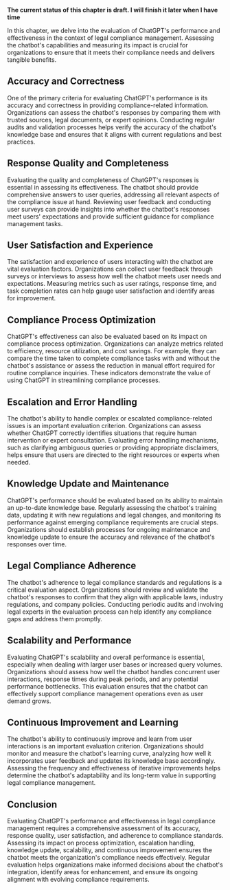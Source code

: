 **The current status of this chapter is draft. I will finish it later when I have time**

In this chapter, we delve into the evaluation of ChatGPT's performance and effectiveness in the context of legal compliance management. Assessing the chatbot's capabilities and measuring its impact is crucial for organizations to ensure that it meets their compliance needs and delivers tangible benefits.

Accuracy and Correctness
------------------------

One of the primary criteria for evaluating ChatGPT's performance is its accuracy and correctness in providing compliance-related information. Organizations can assess the chatbot's responses by comparing them with trusted sources, legal documents, or expert opinions. Conducting regular audits and validation processes helps verify the accuracy of the chatbot's knowledge base and ensures that it aligns with current regulations and best practices.

Response Quality and Completeness
---------------------------------

Evaluating the quality and completeness of ChatGPT's responses is essential in assessing its effectiveness. The chatbot should provide comprehensive answers to user queries, addressing all relevant aspects of the compliance issue at hand. Reviewing user feedback and conducting user surveys can provide insights into whether the chatbot's responses meet users' expectations and provide sufficient guidance for compliance management tasks.

User Satisfaction and Experience
--------------------------------

The satisfaction and experience of users interacting with the chatbot are vital evaluation factors. Organizations can collect user feedback through surveys or interviews to assess how well the chatbot meets user needs and expectations. Measuring metrics such as user ratings, response time, and task completion rates can help gauge user satisfaction and identify areas for improvement.

Compliance Process Optimization
-------------------------------

ChatGPT's effectiveness can also be evaluated based on its impact on compliance process optimization. Organizations can analyze metrics related to efficiency, resource utilization, and cost savings. For example, they can compare the time taken to complete compliance tasks with and without the chatbot's assistance or assess the reduction in manual effort required for routine compliance inquiries. These indicators demonstrate the value of using ChatGPT in streamlining compliance processes.

Escalation and Error Handling
-----------------------------

The chatbot's ability to handle complex or escalated compliance-related issues is an important evaluation criterion. Organizations can assess whether ChatGPT correctly identifies situations that require human intervention or expert consultation. Evaluating error handling mechanisms, such as clarifying ambiguous queries or providing appropriate disclaimers, helps ensure that users are directed to the right resources or experts when needed.

Knowledge Update and Maintenance
--------------------------------

ChatGPT's performance should be evaluated based on its ability to maintain an up-to-date knowledge base. Regularly assessing the chatbot's training data, updating it with new regulations and legal changes, and monitoring its performance against emerging compliance requirements are crucial steps. Organizations should establish processes for ongoing maintenance and knowledge update to ensure the accuracy and relevance of the chatbot's responses over time.

Legal Compliance Adherence
--------------------------

The chatbot's adherence to legal compliance standards and regulations is a critical evaluation aspect. Organizations should review and validate the chatbot's responses to confirm that they align with applicable laws, industry regulations, and company policies. Conducting periodic audits and involving legal experts in the evaluation process can help identify any compliance gaps and address them promptly.

Scalability and Performance
---------------------------

Evaluating ChatGPT's scalability and overall performance is essential, especially when dealing with larger user bases or increased query volumes. Organizations should assess how well the chatbot handles concurrent user interactions, response times during peak periods, and any potential performance bottlenecks. This evaluation ensures that the chatbot can effectively support compliance management operations even as user demand grows.

Continuous Improvement and Learning
-----------------------------------

The chatbot's ability to continuously improve and learn from user interactions is an important evaluation criterion. Organizations should monitor and measure the chatbot's learning curve, analyzing how well it incorporates user feedback and updates its knowledge base accordingly. Assessing the frequency and effectiveness of iterative improvements helps determine the chatbot's adaptability and its long-term value in supporting legal compliance management.

Conclusion
----------

Evaluating ChatGPT's performance and effectiveness in legal compliance management requires a comprehensive assessment of its accuracy, response quality, user satisfaction, and adherence to compliance standards. Assessing its impact on process optimization, escalation handling, knowledge update, scalability, and continuous improvement ensures the chatbot meets the organization's compliance needs effectively. Regular evaluation helps organizations make informed decisions about the chatbot's integration, identify areas for enhancement, and ensure its ongoing alignment with evolving compliance requirements.
